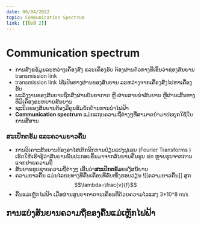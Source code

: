 ```yaml
---
date: 06/04/2022
topic: Communication Spectrum
link: [[ບົດທີ 2]]
---
```

# Communication spectrum
* ການສົ່ງຂຊ້ມູນລະຫວ່າງເຄື່ອງສົ່ງ ແລະເຄື່ອງຮັບ ຕ້ອງຜ່ານຕົວກາງທີ່ເອີ້ນວ່າຊ່ອງສັນຍານ transmission link 
* transmission link ໄຊ້ເປັນທາງຜ່ານຂອງສັນຍານ ລະຫວ່າງຈາກເຄື່ອງສົ່ງໄປຫາເຄື່ອງຮັບ
* ພະລັງງານຂອງສັນຍານຖືກສົ່ງຜ່ານບັນຍາກາດ ຫຼື ຜ່ານສາຍນຳສັນຍານ ຫຼືຜ່ານເສັ້ນທາງທີ່ມີເຄື່ອງຂະຫຍາຍສັນຍານ
* ຊະນິດຂອງສັນຍານຕ້ອງມີຄຸນສົມບັດດ້ານການນຳໄຟຟ້າ
* **Communication spectrum** ແມ່ນແຖບຄວາມຖີ່ຕ່າງໆທີ່ສາມາດນຳມາປະຍຸກໃຊ້ໃນການສື່ສານ
### ສະເປັກຕຣັມ ແລະຄວາມຍາວຄື້ນ
* ການວິເຄາະສັນຍານຕ້ອງອາໄສເຕັກນິກການປ່ຽນແປງຟູເລຍ (Fourier Transforms ) ເຮັດໃຫ້ເຮົາຮູ້ວ່າສັນຍານນັ້ນປະກອບຂຶ້ນມາຈາກສັນຍານຄື້ນຮູບ sin ຫຼາຍຮູບຈາກການແຈກຢາຍຄວາມຖີ່
* ສັນຍານຮູບຊາຍຄວາມຖີ່ຕ່າງໆ ເອີ້ນວ່າ**ສະເປັກຕຣັມ**ຂອງັສນັຍານ
* ຄວາມຍາວຄື້ນ ແມ່ນໄລຍະທາງທີ່ຄື້ນເຄື່ອນທີ່ຄົບໜຶ່ງຮອບວຽນ
![[ຄວາມຍາວຄື້ນ]]
<g>ສູດ</g> $$\lambda=\frac{v}{f}$$
* ຄື້ນແມ່ເຫຼັກໄຟຟ້າ ເມື່ອຜ່ານສູນຍາກາດຈະເຄື່ອນທີ່ດ້ວຍຄວາມໄວແສງ <g>3*10^8 m/s</g> 
## ການແບ່ງສັນຍານຄວາມຖີ່ຂອງຄື້ນແມ່ເຫຼັກໄຟຟ້າ

